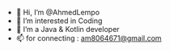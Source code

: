 - 👋 Hi, I’m @AhmedLempo
- 👀 I’m interested in Coding 
- 🌱 I’m a Java & Kotlin developer
- 📫 for connecting : am8064671@gmail.com

<!---
AhmedEsmail/lempo is a ✨ special ✨ repository because its `README.md` (this file) appears on your GitHub profile.
You can click the Preview link to take a look at your changes.
--->
